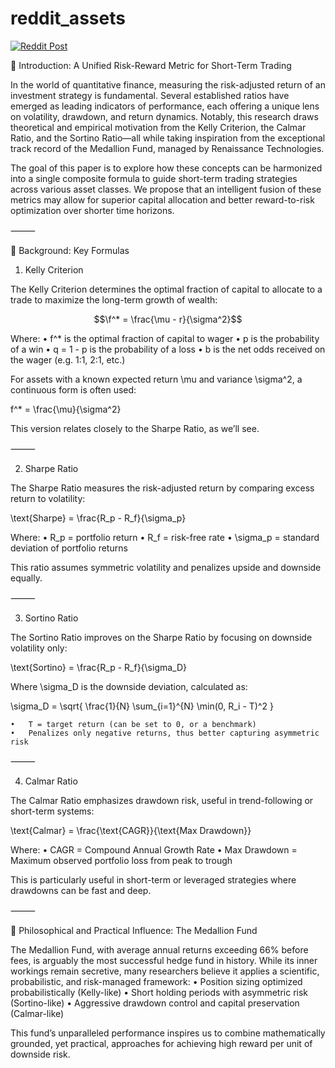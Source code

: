# reddit_assets

[![Reddit Post](https://github.com/jongan69/reddit_assets/actions/workflows/reddit_post.yml/badge.svg)](https://github.com/jongan69/reddit_assets/actions/workflows/reddit_post.yml)

📘 Introduction: A Unified Risk-Reward Metric for Short-Term Trading

In the world of quantitative finance, measuring the risk-adjusted return of an investment strategy is fundamental. Several established ratios have emerged as leading indicators of performance, each offering a unique lens on volatility, drawdown, and return dynamics. Notably, this research draws theoretical and empirical motivation from the Kelly Criterion, the Calmar Ratio, and the Sortino Ratio—all while taking inspiration from the exceptional track record of the Medallion Fund, managed by Renaissance Technologies.

The goal of this paper is to explore how these concepts can be harmonized into a single composite formula to guide short-term trading strategies across various asset classes. We propose that an intelligent fusion of these metrics may allow for superior capital allocation and better reward-to-risk optimization over shorter time horizons.

⸻

📐 Background: Key Formulas

1. Kelly Criterion

The Kelly Criterion determines the optimal fraction of capital to allocate to a trade to maximize the long-term growth of wealth:

```math
\f^* = \frac{\mu - r}{\sigma^2}
```

Where:
	•	f^* is the optimal fraction of capital to wager
	•	p is the probability of a win
	•	q = 1 - p is the probability of a loss
	•	b is the net odds received on the wager (e.g. 1:1, 2:1, etc.)

For assets with a known expected return \mu and variance \sigma^2, a continuous form is often used:

f^* = \frac{\mu}{\sigma^2}

This version relates closely to the Sharpe Ratio, as we’ll see.

⸻

2. Sharpe Ratio

The Sharpe Ratio measures the risk-adjusted return by comparing excess return to volatility:

\text{Sharpe} = \frac{R_p - R_f}{\sigma_p}

Where:
	•	R_p = portfolio return
	•	R_f = risk-free rate
	•	\sigma_p = standard deviation of portfolio returns

This ratio assumes symmetric volatility and penalizes upside and downside equally.

⸻

3. Sortino Ratio

The Sortino Ratio improves on the Sharpe Ratio by focusing on downside volatility only:

\text{Sortino} = \frac{R_p - R_f}{\sigma_D}

Where \sigma_D is the downside deviation, calculated as:

\sigma_D = \sqrt{ \frac{1}{N} \sum_{i=1}^{N} \min(0, R_i - T)^2 }

	•	T = target return (can be set to 0, or a benchmark)
	•	Penalizes only negative returns, thus better capturing asymmetric risk

⸻

4. Calmar Ratio

The Calmar Ratio emphasizes drawdown risk, useful in trend-following or short-term systems:

\text{Calmar} = \frac{\text{CAGR}}{\text{Max Drawdown}}

Where:
	•	CAGR = Compound Annual Growth Rate
	•	Max Drawdown = Maximum observed portfolio loss from peak to trough

This is particularly useful in short-term or leveraged strategies where drawdowns can be fast and deep.

⸻

🧠 Philosophical and Practical Influence: The Medallion Fund

The Medallion Fund, with average annual returns exceeding 66% before fees, is arguably the most successful hedge fund in history. While its inner workings remain secretive, many researchers believe it applies a scientific, probabilistic, and risk-managed framework:
	•	Position sizing optimized probabilistically (Kelly-like)
	•	Short holding periods with asymmetric risk (Sortino-like)
	•	Aggressive drawdown control and capital preservation (Calmar-like)

This fund’s unparalleled performance inspires us to combine mathematically grounded, yet practical, approaches for achieving high reward per unit of downside risk.